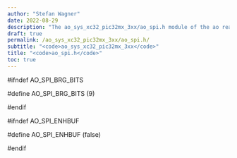 ```yaml
---
author: "Stefan Wagner"
date: 2022-08-29
description: "The ao_sys_xc32_pic32mx_3xx/ao_spi.h module of the ao real-time operating system."
draft: true
permalink: /ao_sys_xc32_pic32mx_3xx/ao_spi.h/ 
subtitle: "<code>ao_sys_xc32_pic32mx_3xx</code>"
title: "<code>ao_spi.h</code>"
toc: true
---
```


#ifndef AO_SPI_BRG_BITS

#define AO_SPI_BRG_BITS     (9)

#endif

#ifndef AO_SPI_ENHBUF

#define AO_SPI_ENHBUF       (false)

#endif

